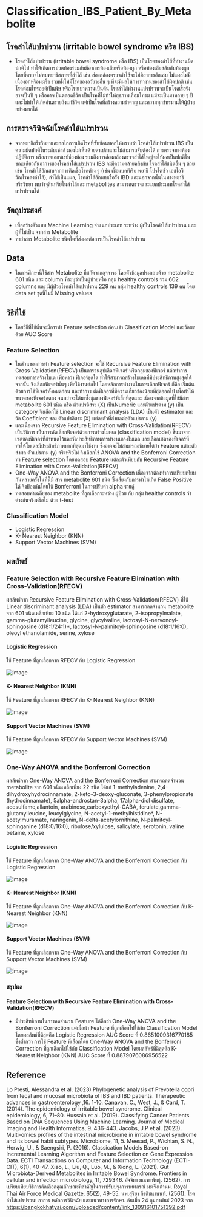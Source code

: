 # Classification_IBS_Patient_By_Metabolite
## โรคลำไส้แปรปรวน (irritable bowel syndrome หรือ IBS)  
- โรคลำไส้แปรปรวน (irritable bowel syndrome หรือ IBS)  เป็นโรคของลำไส้ที่ทำงานผิดปกติไป ทำให้เกิดการปวดท้องร่วมกับมีอาการท้องเสียหรือท้องผูก หรือท้องเสียสลับกับท้องผูก โดยที่ตรวจไม่พบพยาธิสภาพที่ลำไส้ เช่น ส่องกล้องตรวจลำไส้จะไม่มีอาการอักเสบ ไม่แผลไม่มีเนื้องอกหรือมะเร็ง รวมทั้งไม่มีโรคของอวัยวะอื่น ๆ ที่จะมีผลให้การทำงานของลำไส้ผิดปกติ เช่นโรคต่อมไทรอยด์เป็นพิษ หรือโรคเบาหวานเป็นต้น โรคลำไส้ทำงานแปรปรวนจะเป็นโรคเรื้อรังอาจเป็นปี ๆ หรืออาจเป็นตลอดชีวิต เป็นโรคที่ไม่ทำให้สุขภาพเสื่อมโทรม แม้จะเป็นมาหลาย ๆ ปี และไม่ทำให้เกิดอันตรายถึงแก่ชีวิต แต่เป็นโรคที่สร้างความรำคาญ และความทุกข์ทรมานให้ผู้ป่วยอย่างมากได้ 
## การตรวจวินิจฉัยโรคลำไส้แปรปรวน
- จากพยาธิสรีรวิทยาและกลไกการเกิดโรคที่ซับซ้อนบอกให้ทราบว่า โรคลำไส้แปรปรวน IBS เป็นความผิดปกติในระดับเซลล์ มองไม่เห็นด้วยตาเปล่าและไม่สามารถจับต้องได้ การตรวจทางห้องปฏิบัติการ หรือภาพเอกซเรย์ช่องท้อง รวมถึงการส่องกล้องตรวจลำไส้ใหญ่จะให้ผลเป็นปกติในขณะเดียวกันอาการของโรคลำไส้แปรปรวน IBS จะมีความคล้ายคลึงกับ โรคลำไส้ชนิดอื่น ๆ ด้วย เช่น โรคลำไส้อักเสบจากการติดเชื้อโรคต่าง ๆ (เช่น เชื้อแบคทีเรีย พยาธิ โปรโตซัว เอชไอวี วัณโรคลงลำไส้), ลำไส้เป็นแผล, โรคลำไส้อักเสบเรื้อรัง IBD  และนอกจากนั้นในทางพยาธิสรีรวิทยา พบว่าจุลินทรีย์ในลำไส้และ metabolites สามารถตรวจและแยกประเภทโรคลำไส้แปรปรวนได้ 
## วัตถุประสงค์
- เพื่อสร้างตัวแบบ Machine Learning จำแนกประเภท ระหว่าง ผู้เป็นโรคลำไส้แปรปรวน และผู้ที่ไม่เป็น จากสาร Metabolite
- หาว่าสาร Metabolite ชนิดใดที่ส่งผลต่อการเป็นโรคลำไส้แปรปรวน
## Data
- ในการศึกษานี้ใช้สาร Metabolite ที่สกัดจากอุจจาระ โดยตัวข้อมูลประกอบด้วย metabolite 601 ชนิด และ column ที่ระบุว่าเป็นผู้ป่วยหรือ กลุ่ม healthy controls รวม 602 columns
และ มีผู้ป่วยโรคลำไส้แปรปรวน 229 คน กลุ่ม healthy controls 139 คน โดย data set ชุดนี้ไม่มี Missing values
## วิธีที่ใช้
- โดยวิธีที่ใช้นั้นจะมีการทำ Feature selection ก่อนเข้า Classification Model และวัดผลด้วย AUC Score
### Feature Selection
- ในส่วนของการทำ Feature selection จะใช้ Recursive Feature Elimination with Cross-Validation(RFECV) เป็นการวนลูปเลือกฟีเจอร์ หรือกลุ่มของฟีเจอร์ แล้วทำการทดสอบการสร้างโมเด เพื่อหาว่า ฟีเจอร์ชุดใด ทำให้สามารถสร้างโมเดลที่มีประสิทธิภาพสูงสุดได้ จากนั้น จึงเลือกฟีเจอร์นั้นๆ เพื่อใช้งานต่อไป โดยหลักการทำงานในการเลือกฟีเจอร์ ก็คือ เริ่มต้นด้วยการใช้ฟีเจอร์ทั้งหมดก่อน และทำการ ตัดฟีเจอร์ที่มีความเกี่ยวข้องน้อยที่สุดออกไป เพื่อทำให้ขนาดของฟีเจอร์ลดลง จนกว่าจะได้มาซึ่งชุดของฟีเจอร์ที่เล็กที่สุดและ เนื่องจากข้อมูลที่ใช้มีสาร metabolite 601 ชนิด หรือ ตัวแปรอิสระ (X) เป็นNumeric และตัวแปรตาม (y) เป็น category จึงเลือกใช้ Linear discriminant analysis (LDA) เป็นตัว estimator และ วัด Coeficient ของ ตัวแปรอิสระ (X) แต่ละตัวที่ส่งผลต่อตัวแปรตาม (y)
- และเนื่องจาก Recursive Feature Elimination with Cross-Validation(RFECV) เป็นวิธีการ เป็นการคัดเลือกฟีเจอร์ด้วยการสร้างโมเดล (classification model) ขึ้นมาจากเซตของฟีเจอร์ที่กำหนดไว้และวัดประสิทธิภาพการทำงานของโมเดล และเลือกเซตของฟีเจอร์ที่ทำให้โมเดลมีประสิทธิภาพมากที่สุดมาใช้งาน ซึ่งอาจจะไม่สามารถอธิบายได้ว่า Feature แต่ละตัวส่งผล ตัวแปรตาม (y) จริงหรือไม่ จึงเลือกใช้ ANOVA and the Bonferroni Correction ทำ Feature selection โดยทดสอบ  Feature แต่ละตัวเทียบกับ Recursive Feature Elimination with Cross-Validation(RFECV)
- One-Way ANOVA and the Bonferroni Correction เนื่องจากต้องทำการเปรียบเทียบกันหลายครั้งในที่นี้มี สาร metabolite 601 ชนิด ซึ่งเสี่ยงกับการทำให้เกิด False Positive ได้ จึงป้องกันโดยใช้ Bonferroni ในการปรับค่า alpha รายคู่ 
- ทดสอบค่าเฉลี่ยของ metabolite ที่ถูกเลือกระหว่าง ผู้ป่วย กับ กลุ่ม healthy controls ว่าต่างกันจริงหรือไม่ ด้วย t-test
### Classification Model
- Logistic Regression
- K- Nearest Neighbor (KNN)
- Support Vector Machines (SVM)
## ผลลัพธ์
### Feature Selection with Recursive Feature Elimination with Cross-Validation(RFECV) 
ผลลัพธ์จาก Recursive Feature Elimination with Cross-Validation(RFECV) ที่ใช้ Linear discriminant analysis (LDA) เป็นตัว estimator สามารถลดจำนวน metabolite จาก 601 ชนิดเหลือเพียง 10 ชนิด
ได้แก่ 2-hydroxyglutarate, 2-isopropylmalate, gamma-glutamylleucine, glycine, glycylvaline, lactosyl-N-nervonoyl-sphingosine (d18:1/24:1)*, lactosyl-N-palmitoyl-sphingosine (d18:1/16:0), oleoyl ethanolamide, serine, xylose
#### Logistic Regression
ใช้ Feature ที่ถูกเลือกจาก RFECV กับ Logistic Regression

![image](https://github.com/kittipat7/Classification_IBS_Patient_By_Metabolite/assets/97491541/d00512b8-b589-4357-8809-c0169e3f3be8)

#### K- Nearest Neighbor (KNN)
ใช้ Feature ที่ถูกเลือกจาก RFECV กับ K- Nearest Neighbor (KNN)

![image](https://github.com/kittipat7/Classification_IBS_Patient_By_Metabolite/assets/97491541/4c133447-e9fe-41ad-8cd9-19e1ea12d9d5)

#### Support Vector Machines (SVM)
ใช้ Feature ที่ถูกเลือกจาก RFECV กับ Support Vector Machines (SVM)

![image](https://github.com/kittipat7/Classification_IBS_Patient_By_Metabolite/assets/97491541/ac51e2a8-afc9-4afe-b217-9ff36ff7a9d7)

### One-Way ANOVA and the Bonferroni Correction
ผลลัพธ์จาก One-Way ANOVA and the Bonferroni Correction สามารถลดจำนวน metabolite จาก 601 ชนิดเหลือเพียง 22 ชนิด ได้แก่ 1-methyladenine, 2,4-dihydroxyhydrocinnamate, 2-keto-3-deoxy-gluconate, 3-phenylpropionate (hydrocinnamate), 5alpha-androstan-3alpha, 17alpha-diol disulfate, acesulfame,allantoin, arabinose,carboxyethyl-GABA, ferulate,gamma-glutamylleucine, leucylglycine,
 N-acetyl-1-methylhistidine*, N-acetylmuramate, naringenin, N-delta-acetylornithine, N-palmitoyl-sphinganine (d18:0/16:0), ribulose/xylulose, salicylate, serotonin, valine betaine, xylose
#### Logistic Regression
ใช้ Feature ที่ถูกเลือกจาก One-Way ANOVA and the Bonferroni Correction กับ Logistic Regression

![image](https://github.com/kittipat7/Classification_IBS_Patient_By_Metabolite/assets/97491541/9de6ac05-f36a-4d5b-a9ac-22ff1767ebea)

#### K- Nearest Neighbor (KNN)
ใช้ Feature ที่ถูกเลือกจาก One-Way ANOVA and the Bonferroni Correction กับ K- Nearest Neighbor (KNN)

![image](https://github.com/kittipat7/Classification_IBS_Patient_By_Metabolite/assets/97491541/f4352b0b-5eea-4642-9737-04c626da12b0)

#### Support Vector Machines (SVM)
ใช้ Feature ที่ถูกเลือกจาก One-Way ANOVA and the Bonferroni Correction กับ Support Vector Machines (SVM)

![image](https://github.com/kittipat7/Classification_IBS_Patient_By_Metabolite/assets/97491541/c62ba09c-efbe-4e4d-8e5e-c7389b63a8d6)

### สรุปผล
####   Feature Selection with Recursive Feature Elimination with Cross-Validation(RFECV) 
- มีประสิทธืภาพในการลดจำนวน Feature ได้ดีกว่า One-Way ANOVA and the Bonferroni Correction แต่เมื่อนำ Feature ที่ถูกเลือกไปใช้กับ Classification Model โดยผลลัพธ์ที่ดีสุดคือ Logistic Regression AUC Score ที่ 0.8651009316770185 ซึ่งต่ำกว่า การใช้ Feature ที่เลือกโดย One-Way ANOVA and the Bonferroni Correction ที่ถูกเลือกไปใช้กับ Classification Model โดยผลลัพธ์ที่ดีสุดคือ K- Nearest Neighbor (KNN) AUC Score ที่ 0.8879076086956522
## Reference
Lo Presti, Alessandra et al. (2023) Phylogenetic analysis of Prevotella copri from fecal and 	mucosal microbiota of IBS and IBD patients. Therapeutic advances in gastroenterology 	,16. 1-10.
Canavan, C., West, J., & Card, T. (2014). The epidemiology of irritable bowel syndrome. Clinical 	epidemiology, 6, 71–80.
Hussain et al. (2019). Classifying Cancer Patients Based on DNA Sequences Using Machine 	Learning. Journal of Medical Imaging and Health Informatics, 9. 436-443.
Jacobs, J.P et al. (2023). Multi-omics profiles of the intestinal microbiome in irritable bowel 	syndrome and its bowel habit subtypes. Microbiome, 11, 5.
Meesad, P., Wichian, S. N., Herwig, U., & Saengsiri, P. (2016). Classication Models Based-on 	Incremental Learning Algorithm and Feature Selection on Gene Expression Data. ECTI 	Transactions on Computer and Information Technology (ECTI-CIT), 6(1), 40–47.
Xiao, L., Liu, Q., Luo, M., & Xiong, L. (2021). Gut Microbiota-Derived Metabolites in Irritable 	Bowel 	Syndrome. Frontiers in cellular and infection microbiology, 11, 729346. 
อัจจิมา มณฑาพันธุ์. (2562). การเปรียบเทียบวิธีการคัดเลือกคุณลักษณะที่สำคัญในการปรับปรุงการพยากรณ์	มะเร็งเต้านม. Royal Thai Air Force Medical Gazette, 65(2), 49-55.
นพ.สุริยา กีรติชนานนท์. (2561).  โรคลำไส้แปรปรวน: อาการ หลักการวินิจฉัย และแนวทางการรักษา. ค้นเมื่อ 	24  กุมภาพันธ์ 2023 จาก 	https://bangkokhatyai.com/uploaded/content/link_130916101751392.pdf

